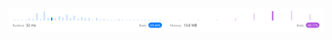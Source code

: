 ![Results of Find the Difference.](https://github.com/ccbrantley/LeetCode/blob/main/389-FindtheDifference/image.png)
